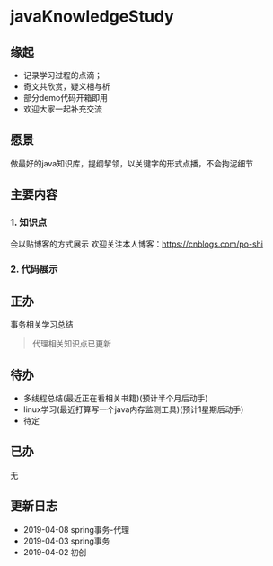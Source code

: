 # javaKnowledgeStudy
## 缘起
- 记录学习过程的点滴；
- 奇文共欣赏，疑义相与析
- 部分demo代码开箱即用
- 欢迎大家一起补充交流
## 愿景
   做最好的java知识库，提纲挈领，以关键字的形式点播，不会拘泥细节
## 主要内容
### 1. 知识点
  会以贴博客的方式展示
  欢迎关注本人博客：https://cnblogs.com/po-shi
### 2. 代码展示
## 正办
   事务相关学习总结
   > 代理相关知识点已更新
## 待办
-	多线程总结(最近正在看相关书籍)(预计半个月后动手)
-	linux学习(最近打算写一个java内存监测工具)(预计1星期后动手)
-	待定
## 已办
   无

## 更新日志
- 2019-04-08 spring事务-代理
- 2019-04-03 spring事务
- 2019-04-02 初创
